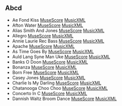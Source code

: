 ## Abcd

- Ae Fond Kiss [MuseScore](./ae_fond_kiss.mscz) [MusicXML](./ae_fond_kiss.mxl)
- Afton Water [MuseScore](./afton_water.mscz) [MusicXML](./afton_water.mxl)
- Alias Smith And Jones [MuseScore](./alias_smith_and_jones.mscz) [MusicXML](./alias_smith_and_jones.mxl)
- Allegro [MuseScore](./allegro.mscz) [MusicXML](./allegro.mxl)
- Annie Laurie Rec Bass [MuseScore](./annie_laurie_rec_bass.mscz) [MusicXML](./annie_laurie_rec_bass.mxl)
- Apache [MuseScore](./apache.mscz) [MusicXML](./apache.mxl)
- As Time Goes By [MuseScore](./as_time_goes_by.mscz) [MusicXML](./as_time_goes_by.mxl)
- Auld Lang Syne Man Uke [MuseScore](./auld_lang_syne_man_uke.mscz) [MusicXML](./auld_lang_syne_man_uke.mxl)
- Banks O Doon [MuseScore](./banks_o_doon.mscz) [MusicXML](./banks_o_doon.mxl)
- Bonanza [MuseScore](./bonanza.mscz) [MusicXML](./bonanza.mxl)
- Born Free [MuseScore](./born_free.mscz) [MusicXML](./born_free.mxl)
- Casey Jones [MuseScore](./casey_jones.mscz) [MusicXML](./casey_jones.mxl)
- Charlie Is My Darling [MuseScore](./charlie_is_my_darling.mscz) [MusicXML](./charlie_is_my_darling.mxl)
- Chatanooga Choo Choo [MuseScore](./chatanooga_choo_choo.mscz) [MusicXML](./chatanooga_choo_choo.mxl)
- Concerto In C [MuseScore](./concerto_in_c.mscz) [MusicXML](./concerto_in_c.mxl)
- Dannish Waltz Broom Dance [MuseScore](./dannish_waltz_broom_dance.mscz) [MusicXML](./dannish_waltz_broom_dance.mxl)
